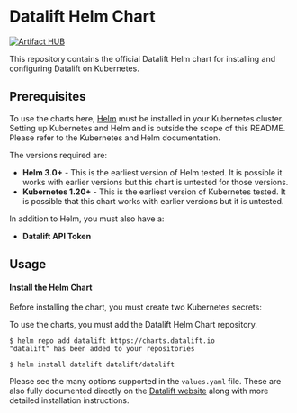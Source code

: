 # Datalift Helm Chart
[![Artifact HUB](https://img.shields.io/endpoint?url=https://artifacthub.io/badge/repository/datalift)](https://artifacthub.io/packages/search?page=1&org=datalift)

This repository contains the official Datalift Helm chart for installing
and configuring Datalift on Kubernetes.

## Prerequisites

To use the charts here, [Helm](https://helm.sh/) must be installed in your
Kubernetes cluster. Setting up Kubernetes and Helm and is outside the scope
of this README. Please refer to the Kubernetes and Helm documentation.

The versions required are:

  * **Helm 3.0+** - This is the earliest version of Helm tested. It is possible
    it works with earlier versions but this chart is untested for those versions.
  * **Kubernetes 1.20+** - This is the earliest version of Kubernetes tested.
    It is possible that this chart works with earlier versions but it is
    untested.

In addition to Helm, you must also have a:

  * **Datalift API Token**

## Usage

#### Install the Helm Chart

Before installing the chart, you must create two Kubernetes secrets:

To use the charts, you must add the Datalift Helm Chart repository.

```shell
$ helm repo add datalift https://charts.datalift.io
"datalift" has been added to your repositories

$ helm install datalift datalift/datalift
```

Please see the many options supported in the `values.yaml` file. These are also
fully documented directly on the [Datalift website](https://datalift.io/docs/helm)
along with more detailed installation instructions.
